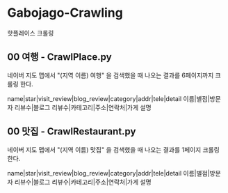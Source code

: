 # Gabojago-Crawling

핫플레이스 크롤링

## 00 여행 - CrawlPlace.py

네이버 지도 맵에서 "(지역 이름) 여행" 을 검색했을 때 나오는 결과를 6페이지까지 크롤링 한다.

name|star|visit_review|blog_review|category|addr|tele|detail
이름|별점|방문자 리뷰수|블로그 리뷰수|카테고리|주소|연락처|가게 설명

## 00 맛집 - CrawlRestaurant.py

네이버 지도 맵에서 "(지역 이름) 맛집" 을 검색했을 때 나오는 결과를 1페이지 크롤링 한다.

name|star|visit_review|blog_review|category|addr|tele|detail
이름|별점|방문자 리뷰수|블로그 리뷰수|카테고리|주소|연락처|가게 설명